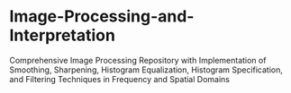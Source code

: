 # Image-Processing-and-Interpretation
Comprehensive Image Processing Repository with Implementation of Smoothing, Sharpening, Histogram Equalization, Histogram Specification, and Filtering Techniques in Frequency and Spatial Domains
